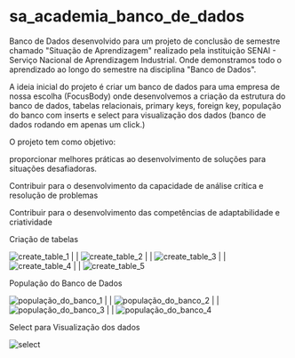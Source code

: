 # sa_academia_banco_de_dados

Banco de Dados desenvolvido para um projeto de conclusão de semestre chamado "Situação de Aprendizagem" realizado pela instituição SENAI - Serviço Nacional de Aprendizagem Industrial.
Onde demonstramos todo o aprendizado ao longo do semestre na disciplina "Banco de Dados". 

A ideia inicial do projeto é criar um banco de dados para uma empresa de nossa escolha (FocusBody) onde desenvolvemos a criação da estrutura do banco de dados, tabelas relacionais, primary keys, foreign key, população do banco com inserts e select para visualização dos dados
(banco de dados rodando em apenas um click.)

O projeto tem como objetivo:

proporcionar melhores práticas ao desenvolvimento de
soluções para situações desafiadoras.

Contribuir para o desenvolvimento da capacidade de análise crítica e
resolução de problemas

Contribuir para o desenvolvimento das competências de adaptabilidade e
criatividade



Criação de tabelas

![create_table_1](https://user-images.githubusercontent.com/92833379/149688947-e585066a-a0d2-446d-8d54-ca43861f41f2.png)
|
|
![create_table_2](https://user-images.githubusercontent.com/92833379/149688956-998e8ec2-1e6f-42d6-8db6-374e9b3a5bb7.png)
|
|
![create_table_3](https://user-images.githubusercontent.com/92833379/149688973-40dcef1f-cb88-485e-a783-9c84d54b6019.png)
|
|
![create_table_4](https://user-images.githubusercontent.com/92833379/149688984-342076f8-b1e7-41f1-94eb-95873675a881.png)
|
|
![create_table_5](https://user-images.githubusercontent.com/92833379/149689000-080190cc-5ed8-46cc-963e-c49482a2d9ae.png)



População do Banco de Dados


![população_do_banco_1](https://user-images.githubusercontent.com/92833379/149689049-75a88712-ec2c-41fd-b560-d2df914f717f.png)
|
|
![população_do_banco_2](https://user-images.githubusercontent.com/92833379/149689085-5763ae18-a7d9-4cfb-ba92-518fc3fd73d8.png)
|
|
![população_do_banco_3](https://user-images.githubusercontent.com/92833379/149689092-2b7beb35-5e9c-4630-8b10-500e7d28ea91.png)
|
|
![população_do_banco_4](https://user-images.githubusercontent.com/92833379/149689098-c6cb113a-5a7a-4bb0-8a67-8475e460da23.png)



Select para Visualização dos dados


![select](https://user-images.githubusercontent.com/92833379/149689129-fcd7e9c8-015a-4ce3-a2db-a44beada692e.png)

